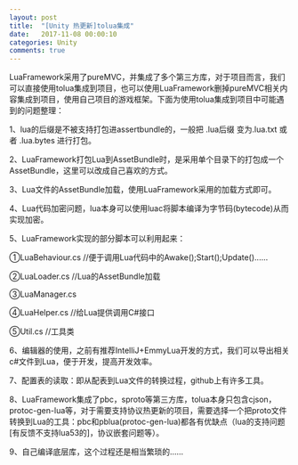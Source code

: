 ```yaml
---
layout: post
title:  "[Unity 热更新]tolua集成"
date:   2017-11-08 00:00:10
categories: Unity
comments: true
---
```


LuaFramework采用了pureMVC，并集成了多个第三方库，对于项目而言，我们可以直接使用tolua集成到项目，也可以使用LuaFramework删掉pureMVC相关内容集成到项目，使用自己项目的游戏框架。下面为使用tolua集成到项目中可能遇到的问题整理：

1、lua的后缀是不被支持打包进assertbundle的，一般把 .lua后缀 变为.lua.txt 或者 .lua.bytes 进行打包。

2、LuaFramework打包Lua到AssetBundle时，是采用单个目录下的打包成一个AssetBundle，这里可以改成自己喜欢的方式。

3、Lua文件的AssetBundle加载，使用LuaFramework采用的加载方式即可。

4、Lua代码加密问题，lua本身可以使用luac将脚本编译为字节码(bytecode)从而实现加密。

5、LuaFramework实现的部分脚本可以利用起来：

①LuaBehaviour.cs       //便于调用Lua代码中的Awake();Start();Update()......

②LuaLoader.cs            //Lua的AssetBundle加载

③LuaManager.cs

④LuaHelper.cs             //给Lua提供调用C#接口

⑤Util.cs                        //工具类

6、编辑器的使用，之前有推荐IntelliJ+EmmyLua开发的方式，我们可以导出相关c#文件到Lua，便于开发，提高开发效率。

7、配置表的读取：即从配表到Lua文件的转换过程，github上有许多工具。

8、LuaFramework集成了pbc，sproto等第三方库，tolua本身只包含cjson，protoc-gen-lua等，对于需要支持协议热更新的项目，需要选择一个把proto文件转换到Lua的工具：pbc和pblua(protoc-gen-lua)都各有优缺点（lua的支持问题[有反馈不支持lua53的]，协议嵌套问题等）。

9、自己编译底层库，这个过程还是相当繁琐的......